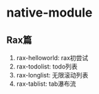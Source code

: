 # native-module

## Rax篇
1. rax-helloworld: rax初尝试  
2. rax-todolist: todo列表  
3. rax-longlist: 无限滚动列表  
4. rax-tablist: tab瀑布流  